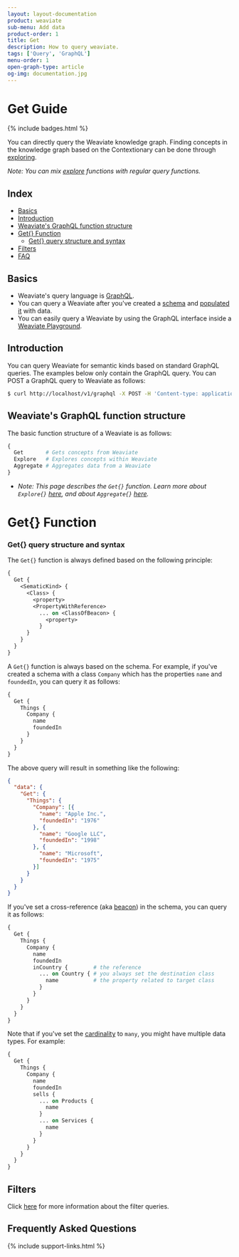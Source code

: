 ```yaml
---
layout: layout-documentation
product: weaviate
sub-menu: Add data
product-order: 1
title: Get
description: How to query weaviate.
tags: ['Query', 'GraphQL']
menu-order: 1
open-graph-type: article
og-img: documentation.jpg
---
```


# Get Guide

{% include badges.html %}

You can directly query the Weaviate knowledge graph. Finding concepts in the knowledge graph based on the Contextionary can be done through [exploring](explore.html).

_Note: You can mix [explore](explore.html) functions with regular query functions._

## Index

- [Basics](#basics)
- [Introduction](#introduction)
- [Weaviate's GraphQL function structure](#weaviates-graphql-function-structure)
- [Get{} Function](#get-function)
    - [Get{} query structure and syntax](#get-query-structure-and-syntax)
- [Filters](#filters)
- [FAQ](#frequently-asked-questions)


## Basics

- Weaviate's query language is [GraphQL](https://graphql.org/).
- You can query a Weaviate after you've created a [schema](../add-data/define_schema.html) and [populated it](../add-data/add_and_modify.html) with data.
- You can easily query a Weaviate by using the GraphQL interface inside a [Weaviate Playground](http://playground.semi.technology).

## Introduction

You can query Weaviate for semantic kinds based on standard GraphQL queries. The examples below only contain the GraphQL query. You can POST a GraphQL query to Weaviate as follows:

```bash
$ curl http://localhost/v1/graphql -X POST -H 'Content-type: application/json' -d '{GraphQL query}'
```

## Weaviate's GraphQL function structure

The basic function structure of a Weaviate is as follows:

```graphql
{
  Get       # Gets concepts from Weaviate
  Explore   # Explores concepts within Weaviate
  Aggregate # Aggregates data from a Weaviate
}
```

- _Note: This page describes the `Get{}` function. Learn more about `Explore{}` [here](./explore.html), and about `Aggregate{}` [here](./aggregate.html)._

# Get{} Function

### Get{} query structure and syntax

The `Get{}` function is always defined based on the following principle:

```graphql
{
  Get {
    <SematicKind> {
      <Class> {
        <property>
        <PropertyWithReference>
          ... on <ClassOfBeacon> {
            <property>
          }
      }
    }
  }
}
```

A `Get{}` function is always based on the schema. For example, if you've created a schema with a class `Company` which has the properties `name` and `foundedIn`, you can query it as follows:

```graphql
{
  Get {
    Things {
      Company {
        name
        foundedIn
      }
    }
  }
}
```

The above query will result in something like the following:

```json
{
  "data": {
    "Get": {
      "Things": {
        "Company": [{
          "name": "Apple Inc.",
          "foundedIn": "1976"
        }, {
          "name": "Google LLC",
          "foundedIn": "1998"
        }, {
          "name": "Microsoft",
          "foundedIn": "1975"
        }]
      }
    }
  }
}
```

If you've set a cross-reference (aka [beacon](../about/philosophy#basic-terminology)) in the schema, you can query it as follows:

```graphql
{
  Get {
    Things {
      Company {
        name
        foundedIn
        inCountry {        # the reference
          ... on Country { # you always set the destination class
            name           # the property related to target class
          }
        }
      }
    }
  }
}
```

Note that if you've set the [cardinality](../add-data/define_schema.html#property-object) to `many`, you might have multiple data types. For example:

```graphql
{
  Get {
    Things {
      Company {
        name
        foundedIn
        sells {
          ... on Products {
            name
          }
          ... on Services {
            name
          }
        }
      }
    }
  }
}
```

## Filters
Click [here](./filter.html) for more information about the filter queries.

## Frequently Asked Questions

{% include support-links.html %}